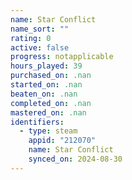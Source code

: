 ```yaml
---
name: Star Conflict
name_sort: ""
rating: 0
active: false
progress: notapplicable
hours_played: 39
purchased_on: .nan
started_on: .nan
beaten_on: .nan
completed_on: .nan
mastered_on: .nan
identifiers:
  - type: steam
    appid: "212070"
    name: Star Conflict
    synced_on: 2024-08-30
---
```

